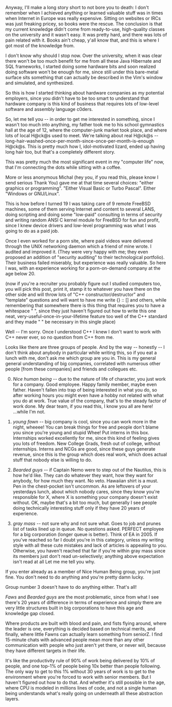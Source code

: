 Anyway, I'll make a long story short to not bore you to death: I don't
remember when I achieved anything or learned valuable stuff
was in times when Internet in Europe was really expensive.  Sitting on
websites or IRCs was just freaking pricey, so books were the rescue. The
conclusion is that my current knowledge didn't come from ready-to-use,
high-quality classes on the university and it wasn't easy. It was pretty
hard, and there was lots of pain related with it.
Books ain't cheap, y'all know that, and this is where I got most of the
knowledge from.

I don't know why should I stop now. Over the university, when it was clear
there won't be too much benefit for me from all these Java Hibernate and SQL
frameworks, I started doing some hardware bits and soon realized doing
software won't be enough for me, since still under this bare-metal surface
sits something that can actually be described in the Vim's window and
simulated, and synthesized.

So this is how I started thinking about hardware companies as my potential
employers, since you didn't have to be too smart to understand that hardware
company is this kind of business that requires lots of low-level software
and assembly language c0ders.

So, let me tell you -- in order to get me interested in something, since I
wasn't too much into anything, my father took me to his school gymnastics
hall at the age of 12, where the computer-junk market took place, and where
lots of local H@ck@s used to meet. We're talking about real H@ck@s --
long-hair-washed-once-per-month-since-once-per-month-is-enough H@ck@s. This
is pretty much how I, idol-motivated lizard, ended up having long hair too,
but that's a completely different story.

This was pretty much the most significant event in my "computer life" now,
that I'm connecting the dots while sitting with a coffee.

More or less anonymous Michal (hey you, if you read this, please know I send
serious Thank You) gave me at that time several choices: "either graphics or
programming".  "Either Visual Basic or Turbo Pascal". Either "Windows or
GNU/Linux".

This is how before I turned 19 I was taking care of 9 remote FreeBSD
machines, some of them serving Internet and content to several LANS, doing
scripting and doing some "low-paid" consulting in terms of security and
writing random ANSI C kernel module for FreeBSD for fun and profit, since I
knew device drivers and low-level programming was what I was going to do as a
paid job.

Once I even worked for a porn site, where paid videos ware delivered through
the UNIX networking daemon which a friend of mine wrote. I audited and
improved it.  (They were very happy with me; they even proposed an addition
of "security auditing" to their technological portfolio). Their business
failed miserably, but experience was really valuable.  So here I was, with
an experience working for a porn-on-demand company at the age below 20.

(now if you're a recruiter you probably figure out I studied computers too,
you will pick this post, print it, stamp it to whatever you have there on
the other side and will throw lots of "C++ constructor/destructor" and
"template" questions and will want to have me write {} :: [] and others,
while remembering that somewhere there is this thing that requires you to
have a whitespace " ", since they just haven't figured out how to write this
one neat, very-useful-once-in-your-lifetime feature too well of the C++ standard and
they made " " be necessary in this single place)

Well -- I'm sorry. Once I understood C++ I knew I don't want to work with
C++ never ever, so no question from C++ from me.

Looks like there are three groups of people. And by the way -- honestly -- I
don't think about anybody in particular while writing this, so if you eat a
lunch with me, don't ask me which group are you in. This is my general
general understanding of big companies, correlated with numerous other
people [from these companies] and friends and collegues etc.

0. *Nice human being* -- due to the nature of life of character, you just
   work for a company. Good employee. Happy family member, maybe even
   father. Haven't fallen into trap of being interested in what you do, so
   after working hours you might even have a hobby not related with what you
   do at work.  True value of the company, that's to the steady factor of
   work done. My dear team, if you read this, I know you all are here!
   ...while I'm not.

1. *young fawn* -- big company is cool, since you can work more in the
   night, wheeee! You can break things for free and people don't blame you
   since you're young and stupid Whee!  Put interns in this box.
   Internships worked excellently for me, since this kind of feeling gives
   you lots of freedom. New College Grads, fresh out of college, without
   internships.  Interns and NCGs are good, since these guys generate
   revenue, since this is the group which does real work, which does actual
   stuff that nobody else is willing to do.

2. *Bearded guys* -- if Captain Nemo were to step out of the Nautilus, this
   is how he'd like. They can do whatever they want, how they want for
   anybody, for how much they want. No veto. Hawaiian shirt is a must. Pen
   in the chest-pocket isn't uncommon. As are leftovers of your yesterdays
   lunch, about which nobody cares, since they know you're responsible for
   X, where X is something your company doesn't exist without. OK, maybe
   that's a bit too much, but generally I see people doing technically
   interesting stuff only if they have 20 years of experience.

3. *gray mass* -- not sure why and not sure what. Goes to job and prunes
   list of tasks lined up in queue. No questions asked. PERFECT employee for
   a big corporation (longer queue is better). Think of EA in 2005. If
   you've reached so far I doubt you're in this category, unless my writing
   style with all these cute mistakes and lack of articles is appealing to
   you. Otherwise, you haven't reached that far if you're within gray mass
   since its members just don't read un-selectively; anything above
   expectation isn't read at all Let me me tell you why.

If you enter already as a member of Nice Human Being group, you're just
fine. You don't need to do anything and you're pretty damn lucky.

Group number 3 doesn't have to do anything either. That's all!

*Faws* and *Bearded guys* are the most problematic, since from what I see
there's 20 years of difference in terms of experience and simply there are
very little structures built in big corporations to have this age and
knowledge gap closed.

Where products are built with blood
and pain, and fists flying around, where the leader is one, everything is
decided based on technical merits, and finally, where little Fawns can
actually learn something from seniorZ. I find 15-minute chats with
advanced people mean more than any other communication with people who just
aren't yet there, or never will, because they have different targets in
their life.

It's
like the productivity rule of 90% of work being delivered by 10% of people,
and one top-1% of people being 10x better than people following.
The only way to get to this 1% without 30 years of work is to get to the
environment where you're forced to work with senior members. But I haven't
figured out how to do that. And whether it's still possible in the age,
where CPU is modeled in millions lines of code, and not a single human being
understands what's really going on underneath all these abstraction layers.

